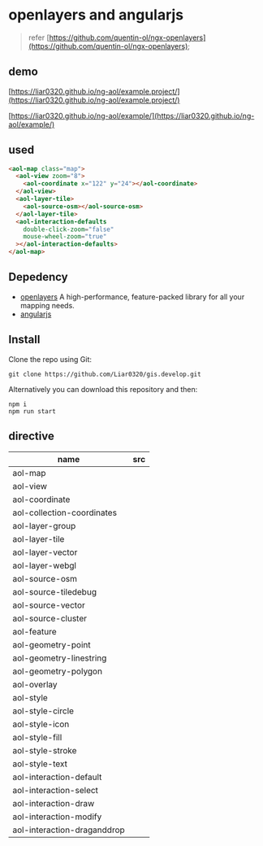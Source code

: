 # openlayers and angularjs

> refer [https://github.com/quentin-ol/ngx-openlayers](https://github.com/quentin-ol/ngx-openlayers);

## demo

[https://liar0320.github.io/ng-aol/example.project/](https://liar0320.github.io/ng-aol/example.project/)

[https://liar0320.github.io/ng-aol/example/](https://liar0320.github.io/ng-aol/example/)

## used

```html
<aol-map class="map">
  <aol-view zoom="8">
    <aol-coordinate x="122" y="24"></aol-coordinate>
  </aol-view>
  <aol-layer-tile>
    <aol-source-osm></aol-source-osm>
  </aol-layer-tile>
  <aol-interaction-defaults
    double-click-zoom="false"
    mouse-wheel-zoom="true"
  ></aol-interaction-defaults>
</aol-map>
```

## Depedency

- [openlayers](https://openlayers.org/) A high-performance, feature-packed library for all your mapping needs.
- [angularjs](https://angularjs.org/)

## Install

Clone the repo using Git:

```base
git clone https://github.com/Liar0320/gis.develop.git
```

Alternatively you can download this repository and then:

```base
npm i
npm run start
```

## directive

| name                        | src |
| --------------------------- | --- |
| aol-map                     |     |
| aol-view                    |     |
| aol-coordinate              |     |
| aol-collection-coordinates  |     |
| aol-layer-group             |     |
| aol-layer-tile              |     |
| aol-layer-vector            |     |
| aol-layer-webgl             |     |
| aol-source-osm              |     |
| aol-source-tiledebug        |     |
| aol-source-vector           |     |
| aol-source-cluster          |     |
| aol-feature                 |     |
| aol-geometry-point          |     |
| aol-geometry-linestring     |     |
| aol-geometry-polygon        |     |
| aol-overlay                 |     |
| aol-style                   |     |
| aol-style-circle            |     |
| aol-style-icon              |     |
| aol-style-fill              |     |
| aol-style-stroke            |     |
| aol-style-text              |     |
| aol-interaction-default     |     |
| aol-interaction-select      |     |
| aol-interaction-draw        |     |
| aol-interaction-modify      |     |
| aol-interaction-draganddrop |     |
